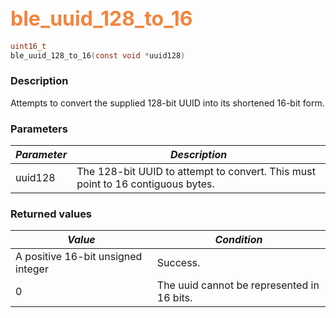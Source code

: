 ## <font color="#F2853F" style="font-size:24pt">ble\_uuid\_128\_to\_16</font>

```c
uint16_t
ble_uuid_128_to_16(const void *uuid128)
```

### Description

Attempts to convert the supplied 128-bit UUID into its shortened 16-bit form.

### Parameters

| *Parameter* | *Description* |
|-------------|---------------|
| uuid128 | The 128-bit UUID to attempt to convert. This must point to 16 contiguous bytes. |

### Returned values

| *Value* | *Condition* |
|---------|-------------|
| A positive 16-bit unsigned integer | Success. |
| 0 | The uuid cannot be represented in 16 bits. |
